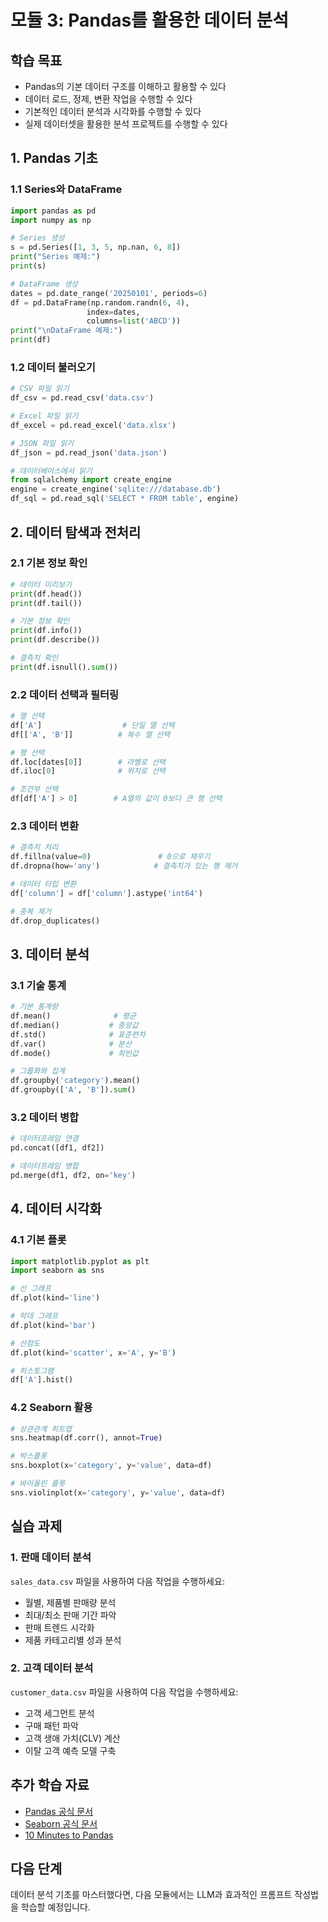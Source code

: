 # 모듈 3: Pandas를 활용한 데이터 분석

## 학습 목표
- Pandas의 기본 데이터 구조를 이해하고 활용할 수 있다
- 데이터 로드, 정제, 변환 작업을 수행할 수 있다
- 기본적인 데이터 분석과 시각화를 수행할 수 있다
- 실제 데이터셋을 활용한 분석 프로젝트를 수행할 수 있다

## 1. Pandas 기초

### 1.1 Series와 DataFrame
```python
import pandas as pd
import numpy as np

# Series 생성
s = pd.Series([1, 3, 5, np.nan, 6, 8])
print("Series 예제:")
print(s)

# DataFrame 생성
dates = pd.date_range('20250101', periods=6)
df = pd.DataFrame(np.random.randn(6, 4), 
                 index=dates,
                 columns=list('ABCD'))
print("\nDataFrame 예제:")
print(df)
```

### 1.2 데이터 불러오기
```python
# CSV 파일 읽기
df_csv = pd.read_csv('data.csv')

# Excel 파일 읽기
df_excel = pd.read_excel('data.xlsx')

# JSON 파일 읽기
df_json = pd.read_json('data.json')

# 데이터베이스에서 읽기
from sqlalchemy import create_engine
engine = create_engine('sqlite:///database.db')
df_sql = pd.read_sql('SELECT * FROM table', engine)
```

## 2. 데이터 탐색과 전처리

### 2.1 기본 정보 확인
```python
# 데이터 미리보기
print(df.head())
print(df.tail())

# 기본 정보 확인
print(df.info())
print(df.describe())

# 결측치 확인
print(df.isnull().sum())
```

### 2.2 데이터 선택과 필터링
```python
# 열 선택
df['A']                  # 단일 열 선택
df[['A', 'B']]          # 복수 열 선택

# 행 선택
df.loc[dates[0]]        # 라벨로 선택
df.iloc[0]              # 위치로 선택

# 조건부 선택
df[df['A'] > 0]        # A열의 값이 0보다 큰 행 선택
```

### 2.3 데이터 변환
```python
# 결측치 처리
df.fillna(value=0)               # 0으로 채우기
df.dropna(how='any')            # 결측치가 있는 행 제거

# 데이터 타입 변환
df['column'] = df['column'].astype('int64')

# 중복 제거
df.drop_duplicates()
```

## 3. 데이터 분석

### 3.1 기술 통계
```python
# 기본 통계량
df.mean()              # 평균
df.median()           # 중앙값
df.std()              # 표준편차
df.var()              # 분산
df.mode()             # 최빈값

# 그룹화와 집계
df.groupby('category').mean()
df.groupby(['A', 'B']).sum()
```

### 3.2 데이터 병합
```python
# 데이터프레임 연결
pd.concat([df1, df2])

# 데이터프레임 병합
pd.merge(df1, df2, on='key')
```

## 4. 데이터 시각화

### 4.1 기본 플롯
```python
import matplotlib.pyplot as plt
import seaborn as sns

# 선 그래프
df.plot(kind='line')

# 막대 그래프
df.plot(kind='bar')

# 산점도
df.plot(kind='scatter', x='A', y='B')

# 히스토그램
df['A'].hist()
```

### 4.2 Seaborn 활용
```python
# 상관관계 히트맵
sns.heatmap(df.corr(), annot=True)

# 박스플롯
sns.boxplot(x='category', y='value', data=df)

# 바이올린 플롯
sns.violinplot(x='category', y='value', data=df)
```

## 실습 과제

### 1. 판매 데이터 분석
`sales_data.csv` 파일을 사용하여 다음 작업을 수행하세요:
- 월별, 제품별 판매량 분석
- 최대/최소 판매 기간 파악
- 판매 트렌드 시각화
- 제품 카테고리별 성과 분석

### 2. 고객 데이터 분석
`customer_data.csv` 파일을 사용하여 다음 작업을 수행하세요:
- 고객 세그먼트 분석
- 구매 패턴 파악
- 고객 생애 가치(CLV) 계산
- 이탈 고객 예측 모델 구축

## 추가 학습 자료
- [Pandas 공식 문서](https://pandas.pydata.org/docs/)
- [Seaborn 공식 문서](https://seaborn.pydata.org/)
- [10 Minutes to Pandas](https://pandas.pydata.org/docs/user_guide/10min.html)

## 다음 단계
데이터 분석 기초를 마스터했다면, 다음 모듈에서는 LLM과 효과적인 프롬프트 작성법을 학습할 예정입니다.
